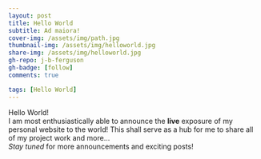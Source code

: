```yaml
---
layout: post
title: Hello World
subtitle: Ad maiora!
cover-img: /assets/img/path.jpg
thumbnail-img: /assets/img/helloworld.jpg
share-img: /assets/img/helloworld.jpg
gh-repo: j-b-ferguson
gh-badge: [follow]
comments: true

tags: [Hello World]
---
```


Hello World!
<br>
I am most enthusiastically able to announce the **live** exposure of my personal website to the world! This shall serve as a hub for me to share all of my project work and more...
<br>
*Stay tuned* for more announcements and exciting posts!
